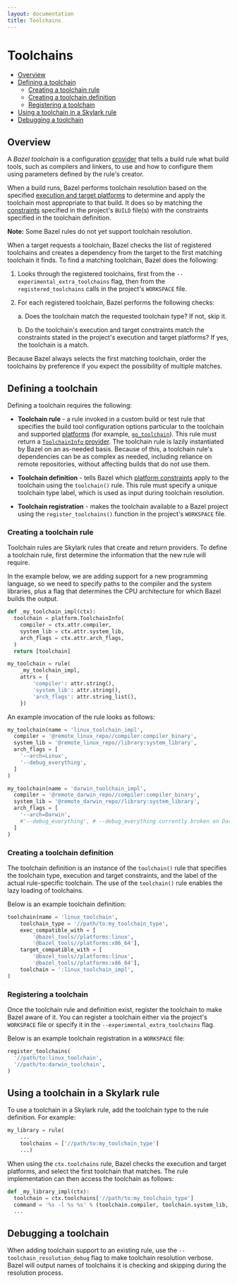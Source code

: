 ```yaml
---
layout: documentation
title: Toolchains
---
```


# Toolchains

- [Overview](#overview)
- [Defining a toolchain](#defining-a-toolchain)
   - [Creating a toolchain rule](#creating-a-toolchain-rule)
   - [Creating a toolchain definition](#creating-a-toolchain-definition)
   - [Registering a toolchain](#registering-a-toolchain)
- [Using a toolchain in a Skylark rule](#using-a-toolchain-in-a-skylark-rule)
- [Debugging a toolchain](#debugging-a-toolchain)

## Overview

A *Bazel toolchain* is a configuration [provider](skylark/rules.html#providers)
that tells a build rule what build tools, such as compilers and linkers, to use
and how to configure them using parameters defined by the rule's creator.

When a build runs, Bazel performs toolchain resolution based on the specified
[execution and target platforms](platforms.html) to determine and apply the
toolchain most appropriate to that build. It does so by matching the
[constraints](platforms.html#defining-a-platform) specified in the project's
`BUILD` file(s) with the constraints specified in the toolchain definition.

**Note:** Some Bazel rules do not yet support toolchain resolution.

When a target requests a toolchain, Bazel checks the list of registered
toolchains and creates a dependency from the target to the first matching
toolchain it finds. To find a matching toolchain, Bazel does the following:

1.  Looks through the registered toolchains, first from the `--experimental_extra_toolchains`
    flag, then from the `registered_toolchains` calls in the project's
    `WORKSPACE` file.

2.  For each registered toolchain, Bazel performs the following checks:

    a. Does the toolchain match the requested toolchain type? If not, skip it.

    b. Do the toolchain's execution and target constraints match the constraints
       stated in the project's execution and target platforms? If yes, the
       toolchain is a match.

Because Bazel always selects the first matching toolchain, order the toolchains
by preference if you expect the possibility of multiple matches.

## Defining a toolchain

Defining a toolchain requires the following:

*  **Toolchain rule** - a rule invoked in a custom build or test rule that
   specifies the build tool configuration options particular to the toolchain
   and supported [platforms](platforms.html) (for example, [`go_toolchain`](https://github.com/bazelbuild/rules_go/blob/master/go/private/go_toolchain.bzl)).
   This rule must return a [`ToolchainInfo` provider](skylark/lib/ToolchainInfo.html).
   The toolchain rule is lazily instantiated by Bazel on an as-needed basis.
   Because of this, a toolchain rule's dependencies can be as complex as needed,
   including reliance on remote repositories, without affecting builds that do
   not use them.

*  **Toolchain definition** - tells Bazel which [platform constraints](platforms.html#defining-a-platform)
   apply to the toolchain using the `toolchain()` rule. This rule must specify a
   unique toolchain type label, which is used as input during toolchain
   resolution.

*  **Toolchain registration** - makes the toolchain available to a Bazel project
   using the `register_toolchains()` function in the project's `WORKSPACE` file.

### Creating a toolchain rule

Toolchain rules are Skylark rules that create and return providers. To define a
toolchain rule, first determine the information that the new rule will require.

In the example below, we are adding support for a new programming language, so
we need to specify paths to the compiler and the system libraries, plus a flag
that determines the CPU architecture for which Bazel builds the output.

```python
def _my_toolchain_impl(ctx):
  toolchain = platform.ToolchainInfo(
    compiler = ctx.attr.compiler,
    system_lib = ctx.attr.system_lib,
    arch_flags = ctx.attr.arch_flags,
  )
  return [toolchain]

my_toolchain = rule(
    _my_toolchain_impl,
    attrs = {
        'compiler': attr.string(),
        'system_lib': attr.string(),
        'arch_flags': attr.string_list(),
    })
```

An example invocation of the rule looks as follows:

```python
my_toolchain(name = 'linux_toolchain_impl',
  compiler = '@remote_linux_repo//compiler:compiler_binary',
  system_lib = '@remote_linux_repo//library:system_library',
  arch_flags = [
    '--arch=Linux',
    '--debug_everything',
  ]
)

my_toolchain(name = 'darwin_toolchain_impl',
  compiler = '@remote_darwin_repo//compiler:compiler_binary',
  system_lib = '@remote_darwin_repo//library:system_library',
  arch_flags = [
    '--arch=Darwin',
    #'--debug_everything', # --debug_everything currently broken on Darwin
  ]
)
```

### Creating a toolchain definition

The toolchain definition is an instance of the `toolchain()` rule that specifies
the toolchain type, execution and target constraints, and the label of the
actual rule-specific toolchain. The use of the `toolchain()` rule enables the
lazy loading of toolchains.

Below is an example toolchain definition:

```python
toolchain(name = 'linux_toolchain',
    toolchain_type = '//path/to:my_toolchain_type',
    exec_compatible_with = [
        '@bazel_tools//platforms:linux',
        '@bazel_tools//platforms:x86_64'],
    target_compatible_with = [
        '@bazel_tools//platforms:linux',
        '@bazel_tools//platforms:x86_64'],
    toolchain = ':linux_toolchain_impl',
)
```

### Registering a toolchain

Once the toolchain rule and definition exist, register the toolchain to make
Bazel aware of it. You can register a toolchain either via the project's
`WORKSPACE` file or specify it in the `--experimental_extra_toolchains` flag.

Below is an example toolchain registration in a `WORKSPACE` file:

```python
register_toolchains(
  '//path/to:linux_toolchain',
  '//path/to:darwin_toolchain',
)
```

## Using a toolchain in a Skylark rule

To use a toolchain in a Skylark rule, add the toolchain type to the rule
definition. For example:

```python
my_library = rule(
    ...
    toolchains = ['//path/to:my_toolchain_type']
    ...)
```

When using the `ctx.toolchains` rule, Bazel checks the execution and target
platforms, and select the first toolchain that matches. The rule implementation
can then access the toolchain as follows:

```python
def _my_library_impl(ctx):
  toolchain = ctx.toolchains['//path/to:my_toolchain_type']
  command = '%s -l %s %s' % (toolchain.compiler, toolchain.system_lib, toolchain.arch_flags)
  ...
```

## Debugging a toolchain

When adding toolchain support to an existing rule, use the
`--toolchain_resolution_debug` flag to make toolchain resolution verbose. Bazel
will output names of toolchains it is checking and skipping during the
resolution process.
